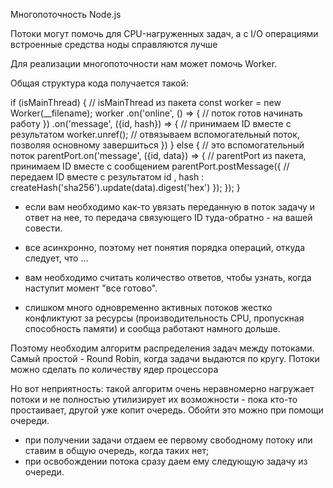 Многопоточность Node.js

Потоки могут помочь для CPU-нагруженных задач, а с I/O операциями встроенные средства ноды справляются лучше

Для реализации многопоточности нам может помочь Worker.

Общая структура кода получается такой:

if (isMainThread) { // isMainThread из пакета
  const worker = new Worker(__filename);
  worker
    .on('online', () => {     // поток готов начинать работу
    })
    .on('message', ({id, hash}) => {   // принимаем ID вместе с результатом
      worker.unref();       // отвязываем вспомогательный поток, позволяя основному завершиться
    })
  }
else {
  // это вспомогательный поток
  parentPort.on('message', ({id, data}) => { // parentPort из пакета, принимаем ID вместе с сообщением
    parentPort.postMessage({ // передаем ID вместе с результатом
      id
    , hash : createHash('sha256').update(data).digest('hex')
    });
  });
}

* если вам необходимо как-то увязать переданную в поток задачу и ответ на нее, то передача связующего ID туда-обратно - на вашей совести.
* все асинхронно, поэтому нет понятия порядка операций, откуда следует, что ...
* вам необходимо считать количество ответов, чтобы узнать, когда наступит момент "все готово".

* слишком много одновременно активных потоков жестко конфликтуют за ресурсы (производительность CPU, пропускная способность памяти) и сообща работают намного дольше.

Поэтому необходим алгоритм распределения задач между потоками. Самый простой - Round Robin, когда задачи выдаются по кругу. Потоки можно сделать по количеству ядер процессора

Но вот неприятность: такой алгоритм очень неравномерно нагружает потоки и не полностью утилизирует их возможности - пока кто-то простаивает, другой уже копит очередь. Обойти это можно при помощи очереди.

* при получении задачи отдаем ее первому свободному потоку или ставим в общую очередь, когда таких нет;
* при освобождении потока сразу даем ему следующую задачу из очереди.

